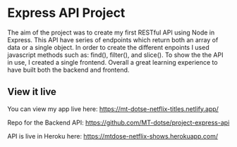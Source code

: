 # Express API Project

The aim of the project was to create my first RESTful API using Node in Express. This API have series of endpoints which return both an array of data or a single object. In order to create the different enpoints I used javascript methods such as: find(), filter(), and slice(). To show the the API in use, I created a single frontend. Overall a great learning experience to have built both the backend and frontend.

## View it live

You can view my app live here: https://mt-dotse-netflix-titles.netlify.app/

Repo for the Backend API: https://github.com/MT-dotse/project-express-api

API is live in Heroku here: https://mtdose-netflix-shows.herokuapp.com/
